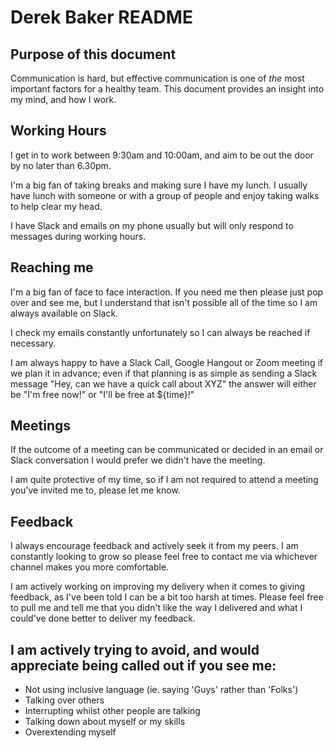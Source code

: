 # Derek Baker README

## Purpose of this document
Communication is hard, but effective communication is one of _the_ most important factors for a healthy team. This document provides an insight into my mind, and how I work.

## Working Hours
I get in to work between 9:30am and 10:00am, and aim to be out the door by no later than 6.30pm.

I'm a big fan of taking breaks and making sure I have my lunch. I usually have lunch with someone or with a group of people and enjoy taking walks to help clear my head.

I have Slack and emails on my phone usually but will only respond to messages during working hours.

## Reaching me
I'm a big fan of face to face interaction. If you need me then please just pop over and see me, but I understand that isn't possible all of the time so I am always available on Slack.

I check my emails constantly unfortunately so I can always be reached if necessary.

I am always happy to have a Slack Call, Google Hangout or Zoom meeting if we plan it in advance; even if that planning is as simple as sending a Slack message "Hey, can we have a quick call about XYZ" the answer will either be "I'm free now!" or "I'll be free at ${time}!"


## Meetings
If the outcome of a meeting can be communicated or decided in an email or Slack conversation I would prefer we didn't have the meeting.

I am quite protective of my time, so if I am not required to attend a meeting you've invited me to, please let me know.

## Feedback

I always encourage feedback and actively seek it from my peers. I am constantly looking to grow so please feel free to contact me via whichever channel makes you more comfortable.

I am actively working on improving my delivery when it comes to giving feedback, as I've been told I can be a bit too harsh at times. Please feel free to pull me and tell me that you didn't like the way I delivered and what I could've done better to deliver my feedback.

## I am actively trying to avoid, and would appreciate being called out if you see me:
- Not using inclusive language (ie. saying 'Guys' rather than 'Folks')
- Talking over others
- Interrupting whilst other people are talking
- Talking down about myself or my skills
- Overextending myself
